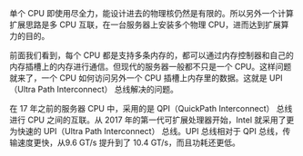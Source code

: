 单个 CPU 即使用尽全力，能设计进去的物理核仍然是有限的。所以另外一个计算扩展思路是多 CPU 互联，在一台服务器上安装多个物理 CPU，进而达到扩展算力的目的。

前面我们看到，每个 CPU 都是支持多条内存的，都可以通过内存控制器和自己的内存插槽上的内存进行通信。但现代的服务器一般都不只是一个 CPU。这样问题就来了，一个 CPU 如何访问另外一个 CPU 插槽上内存里的数据。这就是 UPI（Ultra Path Interconnect） 总线解决的问题。

在 17 年之前的服务器 CPU 中，采用的是 QPI（QuickPath Interconnect） 总线进行 CPU 之间的互联。从 2017 年的第一代可扩展处理器开始，Intel 就采用了更为快速的 UPI（Ultra Path Interconnect） 总线。UPI 总线相对于 QPI 总线，传输速度更快，从9.6 GT/s 提升到了 10.4 GT/s，而且功耗还更低。
